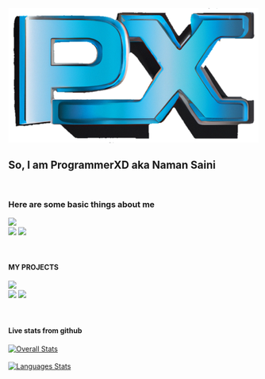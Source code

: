 <img src="https://raw.githubusercontent.com/naman77s/naman77s/main/icon-clean.png" alt="Logo" >
<h2> So, I am ProgrammerXD aka Naman Saini </h2><br>
<h3> Here are some basic things about me </h3>
<a href="https://programmerxd.in"> <img src="https://img.shields.io/badge/Official_Website-ProgrammerXD-orange" ></a> <br>
<a href="https://programmerxd.in/Certificates.html"> <img src="https://img.shields.io/badge/Certificates-ProgrammerXD-blue" ></a>
<a href="https://www.linkedin.com/in/programmerxd"> <img src="https://img.shields.io/badge/LinkedIN-Hire_me-blue" ></a>
<br><br><br>
<h4> MY PROJECTS </h4>
<a href="https://instagram.programmerxd.in"> <img src="https://img.shields.io/badge/Realtime_Chat_App-Instagram_Clone-orange" ></a><br>
<a href="https://programmerxd.in/Money-Game"> <img src="https://img.shields.io/badge/Play_Games-Squid_game-orange" ></a>
<a href="https://programmerxd.in/Musics"> <img src="https://img.shields.io/badge/Music_Playlist-Play_now-orange" ></a> 
<br><br><br>
<h4> Live stats from github </h4>
	<a href="https://github.com/naman77s">
		<img align="center" src="https://github-readme-stats.vercel.app/api?username=naman77s&show_icons=true&theme=radical" alt="Overall Stats" />
	</a><br><br>
	<a  href="https://github.com/naman77s">
		<img align="center" src="https://github-readme-stats.vercel.app/api/top-langs/?username=naman77s&layout=compact&theme=radical" alt="Languages Stats" />
	</a><br><br>
<!--
<p> Thanks for comming :) </p> 

- 🔭 I’m currently working on ...
- 🌱 I’m currently learning ...
- 👯 I’m looking to collaborate on ...
- 🤔 I’m looking for help with ...
- 💬 Ask me about ...
- 📫 How to reach me: ...
- 😄 Pronouns: ...
- ⚡ Fun fact: ...
-->
